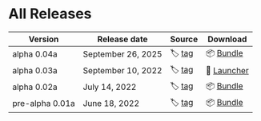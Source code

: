 # All Releases

| Version | Release date | Source | Download |
| --- | --- | --- | --- |
| alpha 0.04a     | September 26, 2025 | :label: [tag](../../releases/tag/0.04a) | :package: [Bundle](../../releases/download/0.04a/social-emperors_0.04a.zip) |
| alpha 0.03a     | September 10, 2022 | :label: [tag](../../releases/tag/0.03a) | :ticket: [Launcher](../../releases/download/0.03a/social-emperors_0.03a.exe) |
| alpha 0.02a     | July 14, 2022      | :label: [tag](../../releases/tag/0.02a) | :package: [Bundle](../../releases/download/0.02a/social-emperors_0.02a.zip) |
| pre-alpha 0.01a | June 18, 2022      | :label: [tag](../../releases/tag/0.01a) | :package: [Bundle](../../releases/download/0.01a/social-emperors_0.01a.zip) |
